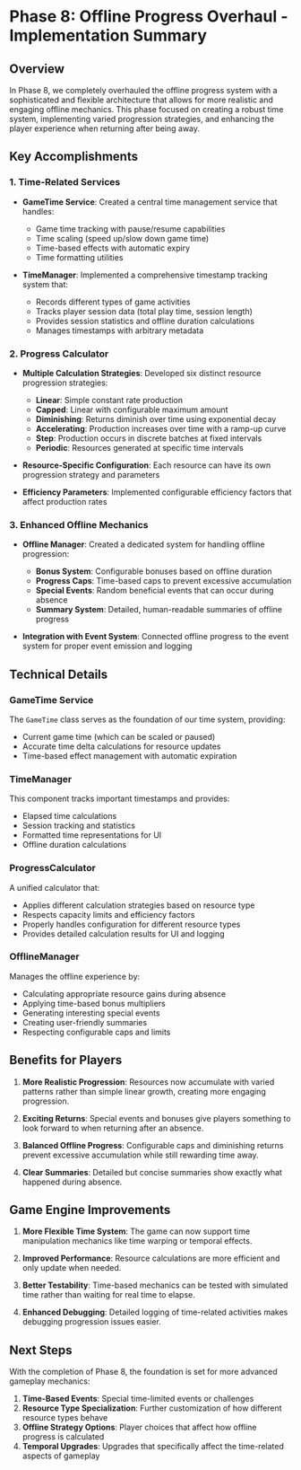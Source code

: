 # Phase 8: Offline Progress Overhaul - Implementation Summary

## Overview
In Phase 8, we completely overhauled the offline progress system with a sophisticated and flexible architecture that allows for more realistic and engaging offline mechanics. This phase focused on creating a robust time system, implementing varied progression strategies, and enhancing the player experience when returning after being away.

## Key Accomplishments

### 1. Time-Related Services
- **GameTime Service**: Created a central time management service that handles:
  - Game time tracking with pause/resume capabilities
  - Time scaling (speed up/slow down game time)
  - Time-based effects with automatic expiry
  - Time formatting utilities
  
- **TimeManager**: Implemented a comprehensive timestamp tracking system that:
  - Records different types of game activities
  - Tracks player session data (total play time, session length)
  - Provides session statistics and offline duration calculations
  - Manages timestamps with arbitrary metadata

### 2. Progress Calculator
- **Multiple Calculation Strategies**: Developed six distinct resource progression strategies:
  - **Linear**: Simple constant rate production
  - **Capped**: Linear with configurable maximum amount
  - **Diminishing**: Returns diminish over time using exponential decay
  - **Accelerating**: Production increases over time with a ramp-up curve
  - **Step**: Production occurs in discrete batches at fixed intervals
  - **Periodic**: Resources generated at specific time intervals
  
- **Resource-Specific Configuration**: Each resource can have its own progression strategy and parameters
  
- **Efficiency Parameters**: Implemented configurable efficiency factors that affect production rates

### 3. Enhanced Offline Mechanics
- **Offline Manager**: Created a dedicated system for handling offline progression:
  - **Bonus System**: Configurable bonuses based on offline duration
  - **Progress Caps**: Time-based caps to prevent excessive accumulation
  - **Special Events**: Random beneficial events that can occur during absence
  - **Summary System**: Detailed, human-readable summaries of offline progress
  
- **Integration with Event System**: Connected offline progress to the event system for proper event emission and logging

## Technical Details

### GameTime Service
The `GameTime` class serves as the foundation of our time system, providing:
- Current game time (which can be scaled or paused)
- Accurate time delta calculations for resource updates
- Time-based effect management with automatic expiration

### TimeManager
This component tracks important timestamps and provides:
- Elapsed time calculations
- Session tracking and statistics
- Formatted time representations for UI
- Offline duration calculations

### ProgressCalculator
A unified calculator that:
- Applies different calculation strategies based on resource type
- Respects capacity limits and efficiency factors
- Properly handles configuration for different resource types
- Provides detailed calculation results for UI and logging

### OfflineManager
Manages the offline experience by:
- Calculating appropriate resource gains during absence
- Applying time-based bonus multipliers
- Generating interesting special events
- Creating user-friendly summaries
- Respecting configurable caps and limits

## Benefits for Players

1. **More Realistic Progression**: Resources now accumulate with varied patterns rather than simple linear growth, creating more engaging progression.

2. **Exciting Returns**: Special events and bonuses give players something to look forward to when returning after an absence.

3. **Balanced Offline Progress**: Configurable caps and diminishing returns prevent excessive accumulation while still rewarding time away.

4. **Clear Summaries**: Detailed but concise summaries show exactly what happened during absence.

## Game Engine Improvements

1. **More Flexible Time System**: The game can now support time manipulation mechanics like time warping or temporal effects.

2. **Improved Performance**: Resource calculations are more efficient and only update when needed.

3. **Better Testability**: Time-based mechanics can be tested with simulated time rather than waiting for real time to elapse.

4. **Enhanced Debugging**: Detailed logging of time-related activities makes debugging progression issues easier.

## Next Steps
With the completion of Phase 8, the foundation is set for more advanced gameplay mechanics:

1. **Time-Based Events**: Special time-limited events or challenges
2. **Resource Type Specialization**: Further customization of how different resource types behave
3. **Offline Strategy Options**: Player choices that affect how offline progress is calculated
4. **Temporal Upgrades**: Upgrades that specifically affect the time-related aspects of gameplay 